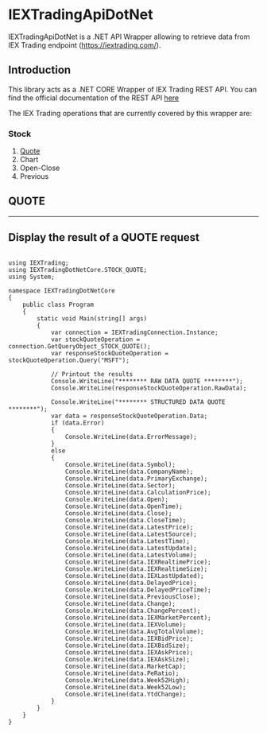 # IEXTradingApiDotNet
IEXTradingApiDotNet is a .NET API Wrapper allowing to retrieve data from IEX Trading endpoint (https://iextrading.com/).

## Introduction
This library acts as a .NET CORE Wrapper of IEX Trading REST API. You can find the official documentation of the REST API [here](https://iextrading.com/developer/docs/)

The IEX Trading operations that are currently covered by this wrapper are:

### Stock
1. [Quote](#quote)
2. Chart
3. Open-Close
4. Previous

<a name="quote"></a>
## QUOTE

***
## Display the result of a QUOTE request
```

using IEXTrading;
using IEXTradingDotNetCore.STOCK_QUOTE;
using System;

namespace IEXTradingDotNetCore
{
    public class Program
    {
        static void Main(string[] args)
        {
            var connection = IEXTradingConnection.Instance;
            var stockQuoteOperation = connection.GetQueryObject_STOCK_QUOTE();
            var responseStockQuoteOperation = stockQuoteOperation.Query("MSFT");

            // Printout the results
            Console.WriteLine("******** RAW DATA QUOTE ********");
            Console.WriteLine(responseStockQuoteOperation.RawData);

            Console.WriteLine("******** STRUCTURED DATA QUOTE ********");
            var data = responseStockQuoteOperation.Data;
            if (data.Error)
            {
                Console.WriteLine(data.ErrorMessage);
            }
            else
            {
                Console.WriteLine(data.Symbol);
                Console.WriteLine(data.CompanyName);
                Console.WriteLine(data.PrimaryExchange);
                Console.WriteLine(data.Sector);
                Console.WriteLine(data.CalculationPrice);
                Console.WriteLine(data.Open);
                Console.WriteLine(data.OpenTime);
                Console.WriteLine(data.Close);
                Console.WriteLine(data.CloseTime);
                Console.WriteLine(data.LatestPrice);
                Console.WriteLine(data.LatestSource);
                Console.WriteLine(data.LatestTime);
                Console.WriteLine(data.LatestUpdate);
                Console.WriteLine(data.LatestVolume);
                Console.WriteLine(data.IEXRealtimePrice);
                Console.WriteLine(data.IEXRealtimeSize);
                Console.WriteLine(data.IEXLastUpdated);
                Console.WriteLine(data.DelayedPrice);
                Console.WriteLine(data.DelayedPriceTime);
                Console.WriteLine(data.PreviousClose);
                Console.WriteLine(data.Change);
                Console.WriteLine(data.ChangePercent);
                Console.WriteLine(data.IEXMarketPercent);
                Console.WriteLine(data.IEXVolume);
                Console.WriteLine(data.AvgTotalVolume);
                Console.WriteLine(data.IEXBidPrice);
                Console.WriteLine(data.IEXBidSize);
                Console.WriteLine(data.IEXAskPrice);
                Console.WriteLine(data.IEXAskSize);
                Console.WriteLine(data.MarketCap);
                Console.WriteLine(data.PeRatio);
                Console.WriteLine(data.Week52High);
                Console.WriteLine(data.Week52Low);
                Console.WriteLine(data.YtdChange);
            }
        }
    }
}

```
